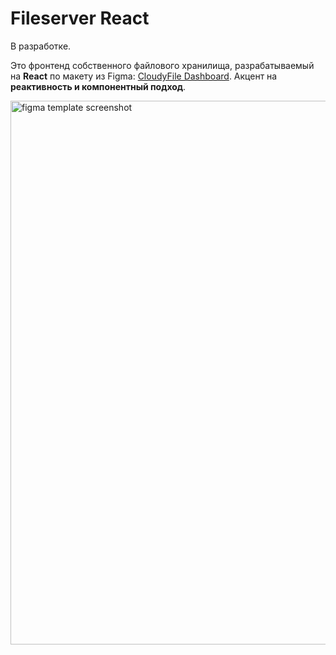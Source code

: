 # Fileserver React

В разработке.

Это фронтенд собственного файлового хранилища, разрабатываемый на **React** по макету из Figma: [CloudyFile Dashboard](https://www.figma.com/design/sTvE1cxzRFz4VFQPjXT8vJ/CloudyFile---file-uploading-cloud-service-dashboard-UI--Community-?node-id=0-1&p=f&t=kh0CpbWznPreaRGq-0).
Акцент на **реактивность и компонентный подход**.

<img width="1200" height="870" alt="figma template screenshot" src="https://github.com/user-attachments/assets/e3ae3978-b51f-4a28-896d-a58061884e70" />
